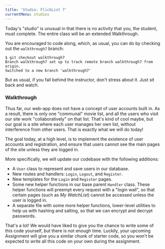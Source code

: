 ```yaml
---
title: 'Studio: FlickList 7'
currentMenu: studios
---
```


Today's "studio" is unusual in that there is no activity that you, the student, must complete. The entire class will be an extended Walkthrough.

You are encouraged to code along, which, as usual, you can do by checking out the `walkthrough7` branch:

```nohighlight
$ git checkout walkthrough7
Branch walkthrough7 set up to track remote branch walkthrough7 from origin.
Switched to a new branch 'walkthrough7'
```

But as usual, if you fall behind the instructor, don't stress about it. Just sit back and watch.

### Walkthrough

Thus far, our web-app does not have a concept of user accounts built in. As a result, there is only one "communal" movie list, and all the users who visit our site work "collaboratively" on that list. That's kind of cool maybe, but our goal is a site where each user manages her own list, without interference from other users. That is exactly what we will do today!

The goal today, at a high level, is to implement the existence of user accounts and registration, and ensure that users cannot see the main pages of the site unless they are logged in.

More specifically, we will update our codebase with the following additions:

- A `User` class to represent and save users in our database.
- New routes and handlers: `Login`, `Logout`, and `Register`.
- New templates for the `Login` and `Register` pages.
- Some new helper functions in our base parent `Handler` class. These helper functions will preempt every request with a "login wall", so that certain pages (such as *My WatchList*) cannot be accessed unless the user is logged in.
- A separate file with some more helper functions, lower-level utilities to help us with hashing and salting, so that we can encrypt and decrypt passwords.

That's a lot! We would have liked to give you the chance to write some of this code yourself, but there is not enough time. Luckily, your upcoming Assignment will give you a similar chunk of starter code, so you won't be expected to write all this code on your own during the assignment.
